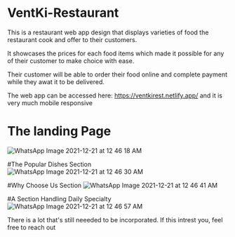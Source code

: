 # VentKi-Restaurant

This is a restaurant web app design that displays varieties of food the restaurant cook and offer to their customers. 

It showcases the prices for each food items which made it possible for any of their customer to make choice with ease.

Their customer will be able to order their food online and complete payment while they awat it to be delivered.

The web app can be accessed here: https://ventkirest.netlify.app/ and it is very much mobile responsive

# The landing Page
![WhatsApp Image 2021-12-21 at 12 46 18 AM](https://user-images.githubusercontent.com/73473767/146847509-4d7afc6c-9481-4ec7-91a6-29bb0cfbb254.jpeg)

#The Popular Dishes Section
![WhatsApp Image 2021-12-21 at 12 46 30 AM](https://user-images.githubusercontent.com/73473767/146847535-1cd0de6b-26aa-4ff1-b7ba-6fa4dd0689db.jpeg)

#Why Choose Us Section
![WhatsApp Image 2021-12-21 at 12 46 41 AM](https://user-images.githubusercontent.com/73473767/146847570-68346798-6bf5-4f82-97fa-8fd2d7849394.jpeg)

#A Section Handling Daily Specialty
![WhatsApp Image 2021-12-21 at 12 46 57 AM](https://user-images.githubusercontent.com/73473767/146847628-a3d83edc-dc34-4063-a56d-daa4e0cbaee4.jpeg)

There is a lot that's still neeeded to be incorporated. If this intrest you, feel free to reach out
